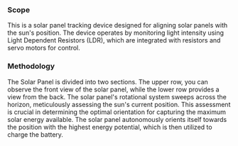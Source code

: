 ### Scope

This is a solar panel tracking device designed for aligning solar panels with the sun's position. The device operates by monitoring light intensity using Light Dependent Resistors (LDR), which are integrated with resistors and servo motors for control.

### Methodology

The Solar Panel is divided into two sections. The upper row, you can observe the front view of the solar panel, while the lower row provides a view from the back. The solar panel's rotational system sweeps across the horizon, meticulously assessing the sun's current position. This assessment is crucial in determining the optimal orientation for capturing the maximum solar energy available. The solar panel autonomously orients itself towards the position with the highest energy potential, which is then utilized to charge the battery.






